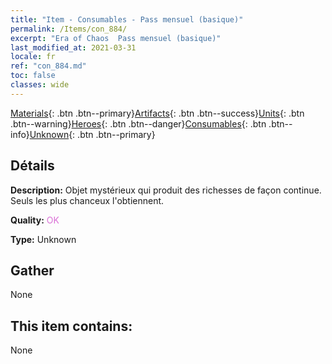 ```yaml
---
title: "Item - Consumables - Pass mensuel (basique)"
permalink: /Items/con_884/
excerpt: "Era of Chaos  Pass mensuel (basique)"
last_modified_at: 2021-03-31
locale: fr
ref: "con_884.md"
toc: false
classes: wide
---
```

 [Materials](/fr/Items/){: .btn .btn--primary}[Artifacts](/fr/Items/Artifacts/){: .btn .btn--success}[Units](/fr/Items/Units/){: .btn .btn--warning}[Heroes](/fr/Items/Heroes/){: .btn .btn--danger}[Consumables](/fr/Items/Consumables/){: .btn .btn--info}[Unknown](/fr/Items/Unknown/){: .btn .btn--primary}

## Détails
 **Description:** Objet mystérieux qui produit des richesses de façon continue. Seuls les plus chanceux l'obtiennent.

 **Quality:** <span style="color: #DA70D6">OK</span>

 **Type:** Unknown

## Gather

  None

## This item contains:

  None

